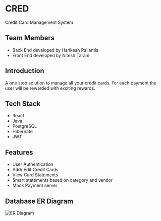 # CRED
Credit Card Management System

## Team Members
- Back End developed by Harikesh Pallantla
- Front End developed by Nitesh Tarani

## Introduction
A one stop solution to manage all your credit cards. For each payment the user will be rewarded with exciting rewards.

## Tech Stack
- React
- Java
- PostgreSQL
- Hibernate
- JWT

## Features
- User Authentication
- Add/ Edit Credit Cards
- View Card Statements
- Smart statements based on category and vendor
- Mock Payment server

## Database ER Diagram
![ER Diagram](https://user-images.githubusercontent.com/3501554/112745915-5b6cfd80-8fc9-11eb-9df7-0bdadbb593ee.png)

